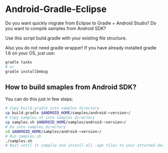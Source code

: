 Android-Gradle-Eclipse
=====

Do you want quickly migrate from Eclipse to Gradle + Android Studio?
Do you want to compile samples from Android SDK?

Use this script build.gradle with your existing file structure.

Also you do not need gradle wrapper! If you have already installed gradle 1.6 on your OS, just use:
```bash
gradle tasks
# or
gradle installDebug
```

How to build smaples from Android SDK?
----

You can do this just in few steps:
```bash
# Copy build.gradle into samples directory
cp build.gradle $ANDROID_HOME/samples/android-<version>/
# Copy samples.sh into samples directory
cp samples.sh $ANDROID_HOME/samples/android-<version>/
# Go into samples directory
cd $ANDROID_HOME/samples/android-<version>/
# Run samples.sh
./samples.sh
# Wait until it compile and install all .apk files to your attached device
```
